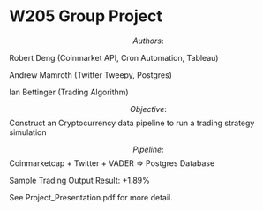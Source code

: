 # W205 Group Project

$$Authors:$$

Robert Deng (Coinmarket API, Cron Automation, Tableau) 

Andrew Mamroth (Twitter Tweepy, Postgres)

Ian Bettinger (Trading Algorithm)



$$Objective: $$
Construct an Cryptocurrency data pipeline to run a trading strategy simulation

$$Pipeline: $$
Coinmarketcap + Twitter + VADER => Postgres Database

Sample Trading Output Result: +1.89%




See Project_Presentation.pdf for more detail.
